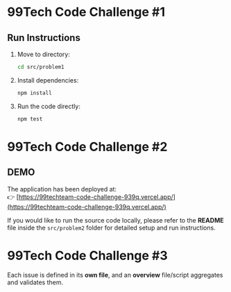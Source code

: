 # 99Tech Code Challenge #1

## Run Instructions

1. Move to directory:
   ```bash
   cd src/problem1

2. Install dependencies:
    ```bash
    npm install


3. Run the code directly:
    ```bash
    npm test

# 99Tech Code Challenge #2

## DEMO

The application has been deployed at:  
👉 [https://99techteam-code-challenge-939q.vercel.app/](https://99techteam-code-challenge-939q.vercel.app/)

If you would like to run the source code locally, please refer to the **README** file inside the `src/problem2` folder for detailed setup and run instructions.


# 99Tech Code Challenge #3

Each issue is defined in its **own file**, and an **overview** file/script aggregates and validates them.
